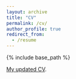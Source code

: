 ```yaml
---
layout: archive
title: "CV"
permalink: /cv/
author_profile: true
redirect_from:
  - /resume
---
```


{% include base_path %}

[My updated CV](/cv/Simple_cv.pdf).
